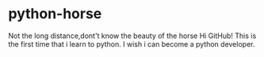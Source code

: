 # python-horse
Not the long distance,dont't know the beauty of the horse
Hi GitHub!
This is the first time that i learn to python.
I wish i can become a python developer.
